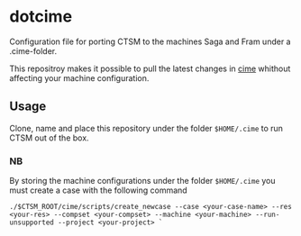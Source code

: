# dotcime
Configuration file for porting CTSM to the machines Saga and Fram under a .cime-folder.

This repositroy makes it possible to pull the latest changes in [cime](https://github.com/ESMCI/cime) whithout affecting your machine configuration. 

## Usage
Clone, name and place this repository under the folder `$HOME/.cime` to run CTSM out of the box. 

### NB 
By storing the machine configurations under  the folder `$HOME/.cime` you must create a case with the following command
```
./$CTSM_ROOT/cime/scripts/create_newcase --case <your-case-name> --res <your-res> --compset <your-compset> --machine <your-machine> --run-unsupported --project <your-project> `
```
 
